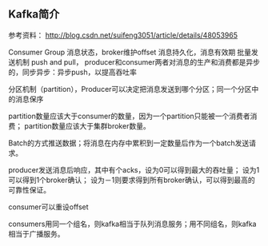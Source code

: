 Kafka简介
------------------------------------------------

参考资料：
http://blog.csdn.net/suifeng3051/article/details/48053965


Consumer Group
消息状态，broker维护offset
消息持久化，消息有效期
批量发送机制
push and pull， producer和consumer两者对消息的生产和消费都是异步的，同步异步：异步push，以提高吞吐率

分区机制（partition），Producer可以决定把消息发送到哪个分区；同一个分区中的消息保序

partition数量应该大于consumer的数量，因为一个partition只能被一个消费者消费；
partition数量应该大于集群broker数量。

Batch的方式推送数据；将消息在内存中累积到一定数量后作为一个batch发送请求。

producer发送消息后响应，其中有个acks，设为0可以得到最大的吞吐量；
设为1可以得到1个broker确认；
设为－1则要求得到所有broker确认，可以得到最高的可靠性保证。

consumer可以重设offset

consumers用同一个组名，则kafka相当于队列消息服务；用不同组名，则kafka相当于广播服务。

